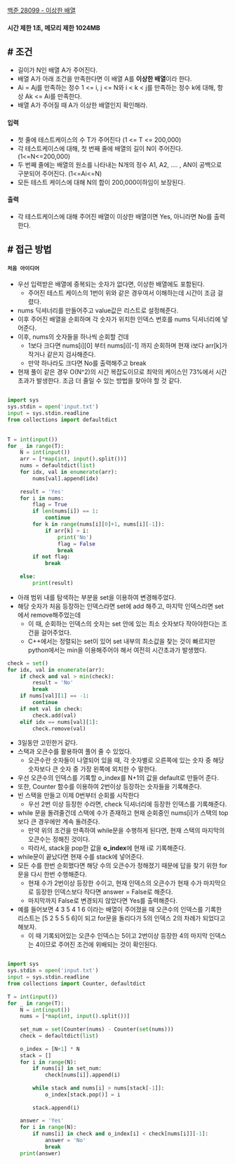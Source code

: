
[백준 28099 - 이상한 배열](https://www.acmicpc.net/problem/28099)

#### **시간 제한 1초, 메모리 제한 1024MB**

## **# 조건**

- 길이가 N인 배열 A가 주어진다.
- 배열 A가 아래 조건을 만족한다면 이 배열 A를 **이상한 배열**이라 한다.
- Ai = Aj를 만족하는 정수 1 <= i, j <= N와 i < k < j를 만족하는 정수 k에 대해, 항상 Ak <= Ai를 만족한다.
- 배열 A가 주어질 때 A가 이상한 배열인지 확인해라.


#### **입력**
- 첫 줄에 테스트케이스의 수 T가 주어진다 (1 <= T <= 200,000)
- 각 테스트케이스에 대해, 첫 번째 줄에 배열의 길이 N이 주어진다. (1<=N<=200,000)
- 두 번째 줄에는 배열의 원소를 나타내는 N개의 정수 A1, A2, .... , AN이 공백으로 구분되어 주어진다. (1<=Ai<=N)
- 모든 테스트 케이스에 대해 N의 합이 200,000이하임이 보장된다.


#### **출력**
- 각 테스트케이스에 대해 주어진 배열이 이상한 배열이면 Yes, 아니라면 No를 출력한다.


## **# 접근 방법**

#### `처음 아이디어`

- 우선 입력받은 배열에 중복되는 숫자가 없다면, 이상한 배열에도 포함된다.
	- 주어진 테스트 케이스의 1번이 위와 같은 경우여서 이해하는데 시간이 조금 걸렸다.
- nums 딕셔너리를 만들어주고 value값은 리스트로 설정해준다.
- 이후 주어진 배열을 순회하며 각 숫자가 위치한 인덱스 번호를 nums 딕셔너리에 넣어준다.
- 이후, nums의 숫자들을 하나씩 순회할 건데
	- 1보다 크다면 nums[i][0] 부터 nums[i][-1] 까지 순회하며 현재 i보다 arr[k]가 작거나 같은지 검사해준다.
	- 만약 하나라도 크다면 No를 출력해주고 break
- 현재 풀이 같은 경우 O(N^2)의 시간 복잡도이므로 최악의 케이스인 73%에서 시간 초과가 발생한다. 조금 더 줄일 수 있는 방법을 찾아야 할 것 같다.

```PYTHON

import sys  
sys.stdin = open('input.txt')  
input = sys.stdin.readline  
from collections import defaultdict  
  
  
T = int(input())  
for _ in range(T):  
    N = int(input())  
    arr = [*map(int, input().split())]  
    nums = defaultdict(list)  
    for idx, val in enumerate(arr):  
        nums[val].append(idx)  
  
    result = 'Yes'  
    for i in nums:  
        flag = True  
        if len(nums[i]) == 1:  
            continue  
        for k in range(nums[i][0]+1, nums[i][-1]):  
            if arr[k] > i:  
                print('No')  
                flag = False  
                break  
        if not flag:  
            break  
  
    else:  
        print(result)
```


- 아래 범위 내를 탐색하는 부분을 set을 이용하여 변경해주었다.
- 해당 숫자가 처음 등장하는 인덱스라면 set에 add 해주고, 마지막 인덱스라면 set에서 remove해주었는데
	- 이 때, 순회하는 인덱스의 숫자는 set 안에 있는 최소 숫자보다 작아야한다는 조건을 걸어주었다.
	- C++에서는 정렬되는 set이 있어 set 내부의 최소값을 찾는 것이 빠르지만 python에서는 min을 이용해주어야 해서 여전히 시간초과가 발생했다.

```python
check = set()
for idx, val in enumerate(arr):
	if check and val > min(check):
		result = 'No'
		break
	if nums[val][1] == -1:
		continue
	if not val in check:
		check.add(val)
	elif idx == nums[val][1]:
		check.remove(val)
```

- 3일동안 고민한거 같다.
- 스택과 오큰수를 활용하여 풀어 줄 수 있었다.
	- 오큰수란 숫자들이 나열되어 있을 때, 각 숫자별로 오른쪽에 있는 숫자 중 해당 숫자보다 큰 숫자 중 가장 왼쪽에 외치한 수 말한다. 
- 우선 오큰수의 인덱스를 기록할 o_index를 N+1의 값을 default로 만들어 준다.
- 또한, Counter 함수를 이용하여 2번이상 등장하는 숫자들을 기록해준다.
- 빈 스택을 만들고 이제 0번부터 순회를 시작한다
	- 우선 2번 이상 등장한 수라면, check 딕셔너리에 등장한 인덱스를 기록해준다.
- while 문을 돌려줄건데 스택에 수가 존재하고 현재 순회중인 nums[i]가 스택의 top보다 큰 경우에만 계속 돌려준다.
	- 만약 위의 조건을 만족하여 while문을 수행하게 된다면, 현재 스택의 마지막의 오큰수는 정해진 것이다.
	- 따라서, stack을 pop한 값을 **o_index**에 현재 i로 기록해준다.
- while문이 끝났다면 현재 수를 stack에 넣어준다.
- 모든 수를 한번 순회했다면 해당 수의 오큰수가 정해졌기 때문에 답을 찾기 위한 for 문을 다시 한번 수행해준다.
	- 현재 수가 2번이상 등장한 수이고, 현재 인덱스의 오큰수가 현재 수가 마지막으로 등장한 인덱스보다 작다면 answer = False로 해준다.
	- 마지막까지 False로 변경되지 않았다면 Yes를 출력해준다.
- 예를 들어보면 4 3 5 4 1 6 이라는 배열이 주어졌을 때 오큰수의 인덱스를 기록한 리스트는 [5 2 5 5 5 6]이 되고 for문을 돌리다가 5의 인덱스 2의 차례가 되었다고 해보자.
	- 이 때 기록되어있는 오큰수 인덱스는 5이고 2번이상 등장한 4의 마지막 인덱스는 4이므로 주어진 조건에 위배되는 것이 확인된다.

```python

import sys  
sys.stdin = open('input.txt')  
input = sys.stdin.readline  
from collections import Counter, defaultdict  
  
T = int(input())  
for _ in range(T):  
    N = int(input())  
    nums = [*map(int, input().split())]  
  
    set_num = set(Counter(nums) - Counter(set(nums)))  
    check = defaultdict(list)  
  
    o_index = [N+1] * N  
    stack = []  
    for i in range(N):  
        if nums[i] in set_num:  
            check[nums[i]].append(i)  
  
        while stack and nums[i] > nums[stack[-1]]:  
            o_index[stack.pop()] = i  
  
        stack.append(i)  
  
    answer = 'Yes'  
    for i in range(N):  
        if nums[i] in check and o_index[i] < check[nums[i]][-1]:  
            answer = 'No'  
            break  
    print(answer)
```